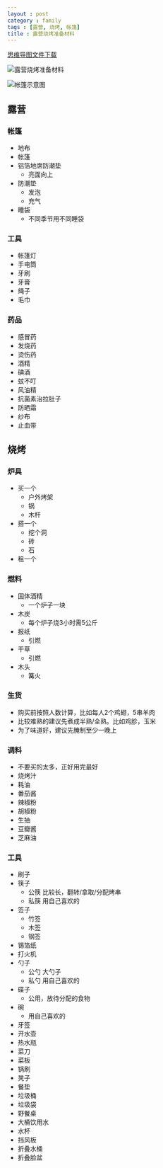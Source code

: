 ```yaml
---
layout : post
category : family
tags : [露营, 烧烤, 帐篷]
title : 露营烧烤准备材料
---
```

[思维导图文件下载](https://docs.google.com/file/d/0B1DrsqrLRzeIdXhTRDlrd29xZm8/edit?usp=sharing)

![露营烧烤准备材料](http://samrain.qiniudn.com/%E9%9C%B2%E8%90%A5%E7%83%A7%E7%83%A4%E5%87%86%E5%A4%87%E6%9D%90%E6%96%99.jpeg "露营烧烤准备材料")

![帐篷示意图](http://samrain.qiniudn.com/%E5%B8%90%E7%AF%B7%E7%A4%BA%E6%84%8F%E5%9B%BE.jpeg "帐篷示意图")

## 露营


### 帐篷

- 地布
- 帐篷
- 铝箔地席防潮垫
    - 亮面向上
- 防潮垫
    - 发泡
    - 充气
- 睡袋
    - 不同季节用不同睡袋

### 工具

- 帐篷灯
- 手电筒
- 牙刷
- 牙膏
- 绳子
- 毛巾

### 药品

- 感冒药
- 发烧药
- 烫伤药
- 酒精
- 碘酒
- 蚊不叮
- 风油精
- 抗菌素治拉肚子
- 防晒霜
- 纱布
- 止血带

## 烧烤


### 炉具

- 买一个
    - 户外烤架
    - 锅
    - 木杆
- 搭一个
    - 挖个洞
    - 砖
    - 石
- 租一个

### 燃料

- 固体酒精
    - 一个炉子一块
- 木炭
    - 每个炉子烧3小时需5公斤
- 报纸
    - 引燃
- 干草
    - 引燃
- 木头
    - 篝火

### 生货

- 购买前按照人数计算，比如每人2个鸡翅，5串羊肉
- 比较难熟的建议先煮成半熟/全熟。比如鸡胗，玉米
- 为了味道好，建议先腌制至少一晚上

### 调料

- 不要买的太多，正好用完最好
- 烧烤汁
- 耗油
- 番茄酱
- 辣椒粉
- 胡椒粉
- 生抽
- 豆瓣酱
- 芝麻油

### 工具

- 刷子
- 筷子
    - 公筷
比较长，翻转/拿取/分配烤串
    - 私筷
用自己喜欢的
- 签子
    - 竹签
    - 木签
    - 钢签
- 锡箔纸
- 打火机
- 勺子
    - 公勺
大勺子
    - 私勺
用自己喜欢的
- 碟子
    - 公用，放待分配的食物
- 碗
    - 用自己喜欢的
- 牙签
- 开水壶
- 热水瓶
- 菜刀
- 菜板
- 锅刷
- 凳子
- 餐垫
- 垃圾桶
- 垃圾袋
- 野餐桌
- 大桶饮用水
- 水杯
- 挡风板
- 折叠水桶
- 折叠脸盆
